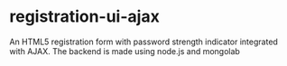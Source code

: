 # registration-ui-ajax
An HTML5 registration form with password strength indicator integrated with AJAX. The backend is made using node.js and mongolab
